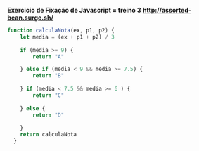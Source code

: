 **Exercicio de Fixação de Javascript = treino 3**
**http://assorted-bean.surge.sh/**

```js
function calculaNota(ex, p1, p2) {
    let media = (ex + p1 + p2) / 3 
    
    if (media >= 9) {
        return "A"

    } else if (media < 9 && media >= 7.5) {
        return "B"
        
    } if (media < 7.5 && media >= 6 ) {
        return "C"
        
    } else { 
        return "D"
        
    } 
    return calculaNota
  }
  ```